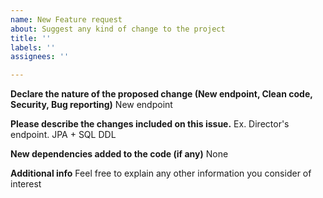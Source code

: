 ```yaml
---
name: New Feature request
about: Suggest any kind of change to the project
title: ''
labels: ''
assignees: ''

---
```


**Declare the nature of the proposed change (New endpoint, Clean code, Security, Bug reporting)**
New endpoint

**Please describe the changes included on this issue.**
Ex. Director's endpoint. JPA + SQL DDL

**New dependencies added to the code (if any)**
None

**Additional info**
Feel free to explain any other information you consider of interest
